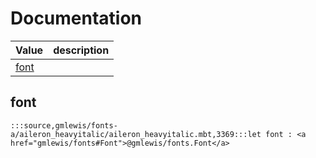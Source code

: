 # Documentation
|Value|description|
|---|---|
|[font](#font)||

## font

```moonbit
:::source,gmlewis/fonts-a/aileron_heavyitalic/aileron_heavyitalic.mbt,3369:::let font : <a href="gmlewis/fonts#Font">@gmlewis/fonts.Font</a>
```

